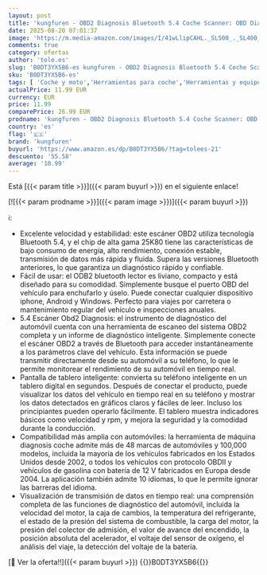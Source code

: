 ```yaml
---
layout: post
title: 'kungfuren - OBD2 Diagnosis Bluetooth 5.4 Coche Scanner: OBD Diagnosis Coche Multimarca Maquina para iOS Android - Mini ODB2 Diagnosis Escaner en Español - Herramienta Diagnóstico con OBDII Completo los Sistemas'
date: 2025-08-20 07:01:37
image: 'https://m.media-amazon.com/images/I/41wLlipCAHL._SL500_._SL400_.jpg'
comments: true
category: ofertas
author: 'tole.es'
slug: 'B0DT3YX5B6-es kungfuren - OBD2 Diagnosis Bluetooth 5.4 Coche Scanner:...'
sku: 'B0DT3YX5B6-es'
tags: [ 'Coche y moto','Herramientas para coche','Herramientas y equipos de motor','Sistemas de diagnóstico del motor (OBD-II)','android','kungfuren','🇪🇸', ]
actualPrice: 11.99 EUR
currency: EUR
price: 11.99
comparePrice: 26.99 EUR
prodname: 'kungfuren - OBD2 Diagnosis Bluetooth 5.4 Coche Scanner: OBD Diagnosis Coche Multimarca Maquina para iOS Android - Mini ODB2 Diagnosis Escaner en Español - Herramienta Diagnóstico con OBDII Completo los Sistemas'
country: 'es'
flag: '🇪🇸'
brand: 'kungfuren'
buyurl: 'https://www.amazon.es/dp/B0DT3YX5B6/?tag=tolees-21'
descuento: '55.58'
average: '10.99'
---
```


Está [{{< param title >}}]({{< param buyurl >}}) en el siguiente enlace!

[![{{< param prodname >}}]({{< param image >}})]({{< param buyurl >}})

ℹ️:

- Excelente velocidad y estabilidad: este escáner OBD2 utiliza tecnología Bluetooth 5.4, y el chip de alta gama 25K80 tiene las características de bajo consumo de energía, alto rendimiento, conexión estable, transmisión de datos más rápida y fluida. Supera las versiones Bluetooth anteriores, lo que garantiza un diagnóstico rápido y confiable.
- Fácil de usar: el ODB2 bluetooth lector es liviano, compacto y está diseñado para su comodidad. Simplemente busque el puerto OBD del vehículo para enchufarlo y úselo. Puede conectar cualquier dispositivo iphone, Android y Windows. Perfecto para viajes por carretera o mantenimiento regular del vehículo e inspecciones anuales.
- 5.4 Escáner Obd2 Diagnosis: el instrumento de diagnóstico del automóvil cuenta con una herramienta de escaneo del sistema OBD2 completa y un informe de diagnóstico inteligente. Simplemente conecte el escáner OBD2 a través de Bluetooth para acceder instantáneamente a los parámetros clave del vehículo. Esta información se puede transmitir directamente desde su automóvil a su teléfono, lo que le permite monitorear el rendimiento de su automóvil en tiempo real.
- Pantalla de tablero inteligente: convierta su teléfono inteligente en un tablero digital en segundos. Después de conectar el producto, puede visualizar los datos del vehículo en tiempo real en su teléfono y mostrar los datos detectados en gráficos claros y fáciles de leer. Incluso los principiantes pueden operarlo fácilmente. El tablero muestra indicadores básicos como velocidad y rpm, y mejora la seguridad y la comodidad durante la conducción.
- Compatibilidad más amplia con automóviles: la herramienta de máquina diagnosis coche admite más de 48 marcas de automóviles y 100,000 modelos, incluida la mayoría de los vehículos fabricados en los Estados Unidos desde 2002, o todos los vehículos con protocolo OBDII y vehículos de gasolina con batería de 12 V fabricados en Europa desde 2004. La aplicación también admite 10 idiomas, lo que le permite ignorar las barreras del idioma.
- Visualización de transmisión de datos en tiempo real: una comprensión completa de las funciones de diagnóstico del automóvil, incluida la velocidad del motor, la caja de cambios, la temperatura del refrigerante, el estado de la presión del sistema de combustible, la carga del motor, la presión del colector de admisión, el valor de avance del encendido, la posición absoluta del acelerador, el voltaje del sensor de oxígeno, el análisis del viaje, la detección del voltaje de la batería.

[🛒 Ver la oferta!!]({{< param buyurl >}})
{{<world>}}B0DT3YX5B6{{</world>}}
